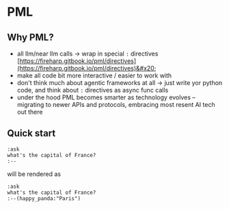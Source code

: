 # PML

## Why PML?

* all llm/near llm calls -> wrap in special `:` directives [https://fireharp.gitbook.io/pml/directives](https://fireharp.gitbook.io/pml/directives)&#x20;
* make all code bit more interactive / easier to work with
* don't think much about agentic frameworks at all -> just write yor python code, and think about `:` directives as async func calls&#x20;
* under the hood PML becomes smarter as technology evolves – migrating to newer APIs and protocols, embracing most resent AI tech out there

## Quick start

```
:ask
what's the capital of France?
:--
```

will be rendered as

```
:ask
what's the capital of France?
:--(happy_panda:"Paris")
```

